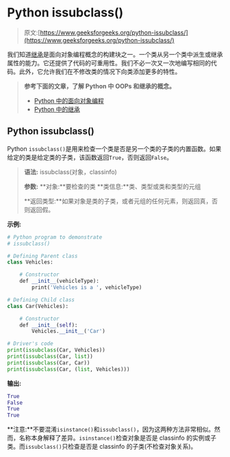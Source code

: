 # Python issubclass()

> 原文:[https://www.geeksforgeeks.org/python-issubclass/](https://www.geeksforgeeks.org/python-issubclass/)

我们知道[继承](https://www.geeksforgeeks.org/inheritance-in-python/)是面向对象编程概念的构建块之一。一个类从另一个类中派生或继承属性的能力。它还提供了代码的可重用性。我们不必一次又一次地编写相同的代码。此外，它允许我们在不修改类的情况下向类添加更多的特性。

> **参考下面的文章，了解 Python 中 OOPs 和继承的概念。**
> 
> *   [Python 中的面向对象编程](https://www.geeksforgeeks.org/object-oriented-programming-in-python-set-1-class-and-its-members/)
> *   [Python 中的继承](https://www.geeksforgeeks.org/inheritance-in-python/)

## Python issubclass()

Python `issubclass()`是用来检查一个类是否是另一个类的子类的内置函数。如果给定的类是给定类的子类，该函数返回`True`，否则返回`False`。

> **语法:** issubclass(对象，classinfo)
> 
> **参数:**
> **对象:**要检查的类
> **类信息:**类、类型或类和类型的元组
> 
> **返回类型:**如果对象是类的子类，或者元组的任何元素，则返回真，否则返回假。

**示例:**

```py
# Python program to demonstrate
# issubclass()

# Defining Parent class
class Vehicles:

    # Constructor
    def __init__(vehicleType):
        print('Vehicles is a ', vehicleType)

# Defining Child class
class Car(Vehicles):

    # Constructor
    def __init__(self):
        Vehicles.__init__('Car')

# Driver's code   
print(issubclass(Car, Vehicles))
print(issubclass(Car, list))
print(issubclass(Car, Car))
print(issubclass(Car, (list, Vehicles)))
```

**输出:**

```py
True
False
True
True

```

**注意:**不要混淆`isinstance()`和`issubclass()`，因为这两种方法非常相似。然而，名称本身解释了差异。`isinstance()`检查对象是否是 classinfo 的实例或子类。而`issubclass()`只检查是否是 classinfo 的子类(不检查对象关系)。